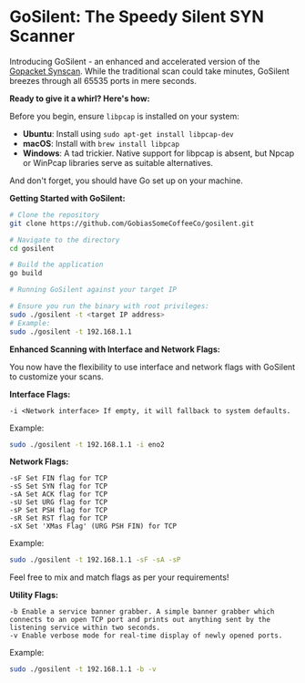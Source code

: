 # GoSilent: The Speedy Silent SYN Scanner 

Introducing GoSilent - an enhanced and accelerated version of the [Gopacket Synscan](https://github.com/google/gopacket/blob/master/examples/synscan/main.go). While the traditional scan could take minutes, GoSilent breezes through all 65535 ports in mere seconds.

**Ready to give it a whirl? Here's how:**

Before you begin, ensure `libpcap` is installed on your system:

- **Ubuntu**: Install using `sudo apt-get install libpcap-dev`
- **macOS**: Install with `brew install libpcap`
- **Windows**: A tad trickier. Native support for libpcap is absent, but Npcap or WinPcap libraries serve as suitable alternatives.

And don't forget, you should have Go set up on your machine.

**Getting Started with GoSilent:**

```bash
# Clone the repository
git clone https://github.com/GobiasSomeCoffeeCo/gosilent.git

# Navigate to the directory
cd gosilent

# Build the application
go build

# Running GoSilent against your target IP

# Ensure you run the binary with root privileges:
sudo ./gosilent -t <target IP address>
# Example:
sudo ./gosilent -t 192.168.1.1
```

**Enhanced Scanning with Interface and Network Flags:**

You now have the flexibility to use interface and network flags with GoSilent to customize your scans.

**Interface Flags:**

    -i <Network interface> If empty, it will fallback to system defaults.

Example:

```bash
sudo ./gosilent -t 192.168.1.1 -i eno2
```
**Network Flags:**

    -sF Set FIN flag for TCP
    -sS Set SYN flag for TCP
    -sA Set ACK flag for TCP
    -sU Set URG flag for TCP
    -sP Set PSH flag for TCP
    -sR Set RST flag for TCP
    -sX Set 'XMas Flag' (URG PSH FIN) for TCP

Example:

```bash
sudo ./gosilent -t 192.168.1.1 -sF -sA -sP
```

Feel free to mix and match flags as per your requirements!

**Utility Flags:**

    -b Enable a service banner grabber. A simple banner grabber which connects to an open TCP port and prints out anything sent by the listening service within two seconds. 
    -v Enable verbose mode for real-time display of newly opened ports.

Example:

```bash
sudo ./gosilent -t 192.168.1.1 -b -v
```